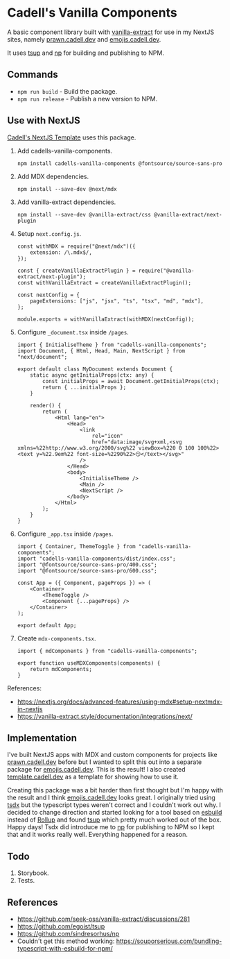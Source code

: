 # Cadell's Vanilla Components

A basic component library built with [vanilla-extract](https://vanilla-extract.style/) for use in my NextJS sites, namely [prawn.cadell.dev](https://prawn.cadell.dev/) and [emojis.cadell.dev](https://emojis.cadell.dev/).

It uses [tsup](https://github.com/egoist/tsup) and [np](https://github.com/sindresorhus/np) for building and publishing to NPM.

## Commands

- `npm run build` - Build the package.
- `npm run release` - Publish a new version to NPM.

## Use with NextJS

[Cadell's NextJS Template](https://github.com/cadbox1/cadells-nextjs-template) uses this package.

1. Add cadells-vanilla-components.
    ```
    npm install cadells-vanilla-components @fontsource/source-sans-pro
    ```
1. Add MDX dependencies.
    ```
    npm install --save-dev @next/mdx
    ```
1. Add vanilla-extract dependencies.
    ```
    npm install --save-dev @vanilla-extract/css @vanilla-extract/next-plugin
    ```
1. Setup `next.config.js`.
    ```
    const withMDX = require("@next/mdx")({
        extension: /\.mdx$/,
    });

    const { createVanillaExtractPlugin } = require("@vanilla-extract/next-plugin");
    const withVanillaExtract = createVanillaExtractPlugin();

    const nextConfig = {
        pageExtensions: ["js", "jsx", "ts", "tsx", "md", "mdx"],
    };

    module.exports = withVanillaExtract(withMDX(nextConfig));
    ```
1. Configure `_document.tsx` inside `/pages`.
    ```
    import { InitialiseTheme } from "cadells-vanilla-components";
    import Document, { Html, Head, Main, NextScript } from "next/document";

    export default class MyDocument extends Document {
        static async getInitialProps(ctx: any) {
            const initialProps = await Document.getInitialProps(ctx);
            return { ...initialProps };
        }

        render() {
            return (
                <Html lang="en">
                    <Head>
                        <link
                            rel="icon"
                            href="data:image/svg+xml,<svg xmlns=%22http://www.w3.org/2000/svg%22 viewBox=%220 0 100 100%22><text y=%22.9em%22 font-size=%2290%22>😏</text></svg>"
                        />
                    </Head>
                    <body>
                        <InitialiseTheme />
                        <Main />
                        <NextScript />
                    </body>
                </Html>
            );
        }
    }
    ```
1. Configure `_app.tsx` inside `/pages`.
    ```
    import { Container, ThemeToggle } from "cadells-vanilla-components";
    import "cadells-vanilla-components/dist/index.css";
    import "@fontsource/source-sans-pro/400.css";
    import "@fontsource/source-sans-pro/600.css";

    const App = ({ Component, pageProps }) => (
        <Container>
            <ThemeToggle />
            <Component {...pageProps} />
        </Container>
    );

    export default App;
    ```
1. Create `mdx-components.tsx`.
    ```
    import { mdComponents } from "cadells-vanilla-components";

    export function useMDXComponents(components) {
        return mdComponents;
    }
    ```


References:
- https://nextjs.org/docs/advanced-features/using-mdx#setup-nextmdx-in-nextjs
- https://vanilla-extract.style/documentation/integrations/next/

## Implementation
I've built NextJS apps with MDX and custom components for projects like [prawn.cadell.dev](https://prawn.cadell.dev) before but I wanted to split this out into a separate package for [emojis.cadell.dev](https://emojis.cadell.dev). This is the result! I also created [template.cadell.dev](https://template.cadell.dev) as a template for showing how to use it. 

Creating this package was a bit harder than first thought but I'm happy with the result and I think [emojis.cadell.dev](https://emojis.cadell.dev) looks great. I originally tried using [tsdx](https://github.com/jaredpalmer/tsdx) but the typescript types weren't correct and I couldn't work out why. I decided to change direction and started looking for a tool based on [esbuild](https://github.com/evanw/esbuild) instead of [Rollup](https://github.com/rollup/rollup) and found [tsup](https://github.com/egoist/tsup) which pretty much worked out of the box. Happy days! Tsdx did introduce me to [np](https://github.com/sindresorhus/np) for publishing to NPM so I kept that and it works really well. Everything happened for a reason.

## Todo
1. Storybook.
1. Tests.

## References

- https://github.com/seek-oss/vanilla-extract/discussions/281
- https://github.com/egoist/tsup
- https://github.com/sindresorhus/np
- Couldn't get this method working: https://souporserious.com/bundling-typescript-with-esbuild-for-npm/
